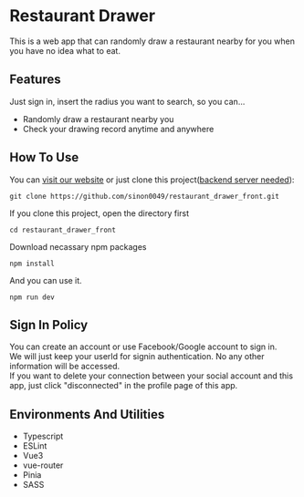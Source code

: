 # Restaurant Drawer

This is a web app that can randomly draw a restaurant nearby for you when you have no idea what to eat.

## Features

Just sign in, insert the radius you want to search, so you can...  
  + Randomly draw a restaurant nearby you
  + Check your drawing record anytime and anywhere
  
## How To Use

You can [visit our website](https://todorest-715325.firebaseapp.com/) or just clone this project([backend server needed](https://github.com/sinon0049/restaurant_drawer_back)):  
```
git clone https://github.com/sinon0049/restaurant_drawer_front.git
```

If you clone this project, open the directory first
```
cd restaurant_drawer_front
```

Download necassary npm packages
```
npm install
```

And you can use it.
```
npm run dev
```

## Sign In Policy

You can create an account or use Facebook/Google account to sign in.  
We will just keep your userId for signin authentication. No any other information will be accessed.  
If you want to delete your connection between your social account and this app, just click "disconnected" in the profile page of this app.

## Environments And Utilities

+ Typescript
+ ESLint
+ Vue3
+ vue-router
+ Pinia
+ SASS

